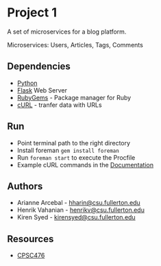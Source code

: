 # Project 1
A set of microservices for a blog platform.

Microservices: Users, Articles, Tags, Comments

## Dependencies
* [Python](https://www.python.org/downloads/)
* [Flask](http://flask.pocoo.org/) Web Server
* [RubyGems](https://rubygems.org/pages/download) - Package manager for Ruby 
* [cURL](https://curl.haxx.se/download.html) - tranfer data with URLs

## Run
* Point terminal path to the right directory
* Install foreman `gem install foreman`
* Run `foreman start` to execute the Procfile
* Example cURL commands in the [Documentation](https://github.com/kirnehv/CPSC-476/blob/master/API%20documentation.pdf)

## Authors
* Arianne Arcebal - hharin@csu.fullerton.edu
* Henrik Vahanian - henrikv@csu.fullerton.edu
* Kiren Syed - kirensyed@csu.fullerton.edu

## Resources
* [CPSC476](https://docs.google.com/document/d/1a8MNcQiL3flEz2uP3gM35hMpdEKMXBGQTPDnLoRdmnI/edit)
